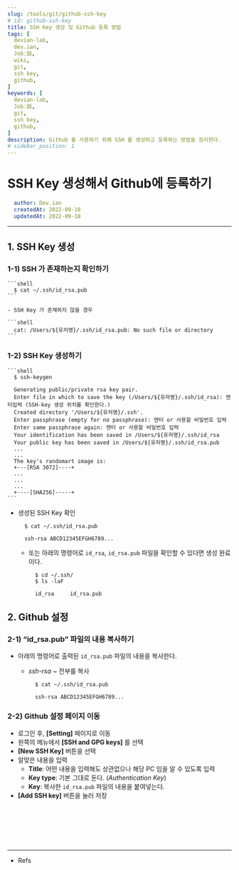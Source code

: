 ```yaml
---
slug: /tools/git/github-ssh-key
# id: github-ssh-key
title: SSH Key 생성 및 Github 등록 방법
tags: [
  devian-lab, 
  dev.ian,
  Jobː談,
  wiki,
  git,
  ssh key,
  github,
]
keywords: [
  devian-lab,
  Jobː談,
  git,
  ssh key,
  github,
]
description: Github 를 사용하기 위해 SSH 를 생성하고 등록하는 방법을 정리한다.
# sidebar_position: 1
---
```


<!--title -->
# SSH Key 생성해서 Github에 등록하기
<!--//title -->

<!-- 
```json
{
  "author": "Dev.ian",
  "createdAt": "2022-09-18",
  "updatedAt": "2022-09-18"
}
``` 
-->

```yaml
  author: Dev.ian
  createdAt: 2022-09-18
  updatedAt: 2022-09-18
```

---

## 1. SSH Key 생성

  ### 1-1) SSH 가 존재하는지 확인하기

    ```shell
      $ cat ~/.ssh/id_rsa.pub
    ```

    - SSH Key 가 존재하지 않을 경우

    ```shell
      cat: /Users/${유저명}/.ssh/id_rsa.pub: No such file or directory
    ```

  ### 1-2) SSH Key 생성하기

    ```shell
      $ ssh-keygen

      Generating public/private rsa key pair.
      Enter file in which to save the key (/Users/${유저명}/.ssh/id_rsa): 엔터입력 (SSH-key 생성 위치를 확인한다.)
      Created directory '/Users/${유저명}/.ssh'.
      Enter passphrase (empty for no passphrase): 엔터 or 사용할 비밀번호 입력
      Enter same passphrase again: 엔터 or 사용할 비밀번호 입력
      Your identification has been saved in /Users/${유저명}/.ssh/id_rsa
      Your public key has been saved in /Users/${유저명}/.ssh/id_rsa.pub
      ...
      ...
      The key's randomart image is:
      +---[RSA 3072]----+
      ...
      ...
      ...
      +----[SHA256]-----+
    ```

  - 생성된 SSH Key 확인 

    ```shell
      $ cat ~/.ssh/id_rsa.pub
      
      ssh-rsa ABCD12345EFGH6789...
    ```

    + 또는 아래의 명령어로 `id_rsa`, `id_rsa.pub` 파일을 확인할 수 있다면 생성 완료이다.

      ```shell
        $ cd ~/.ssh/
        $ ls -laF
        
        id_rsa     id_rsa.pub
      ```


## 2. Github 설정

  ### 2-1) “id_rsa.pub” 파일의 내용 복사하기

  - 아래의 명령어로 출력된  `id_rsa.pub` 파일의 내용을 복사한다.
    + *ssh-rsa ~* 전부를 복사
      
      ```shell
        $ cat ~/.ssh/id_rsa.pub
        
        ssh-rsa ABCD12345EFGH6789...
      ```
      

  ### 2-2) Github 설정 페이지 이동

  - 로그인 후, **[Setting]** 페이지로 이동
  - 왼쪽의 메뉴에서 **[SSH and GPG keys]** 를 선택
  - **[New SSH Key]** 버튼을 선택
  - 알맞은 내용을 입력
      - **Title**: 어떤 내용을 입력해도 상관없으나 해당 PC 임을 알 수 있도록 입력
      - **Key type**:  기본 그대로 둔다. (*Authentication Key*)
      - **Key**: 복사한  `id_rsa.pub` 파일의 내용을 붙여넣는다.
  - **[Add SSH key]** 버튼을 눌러 저장




<br /><br /><br /><br /><br />

---
- Refs
